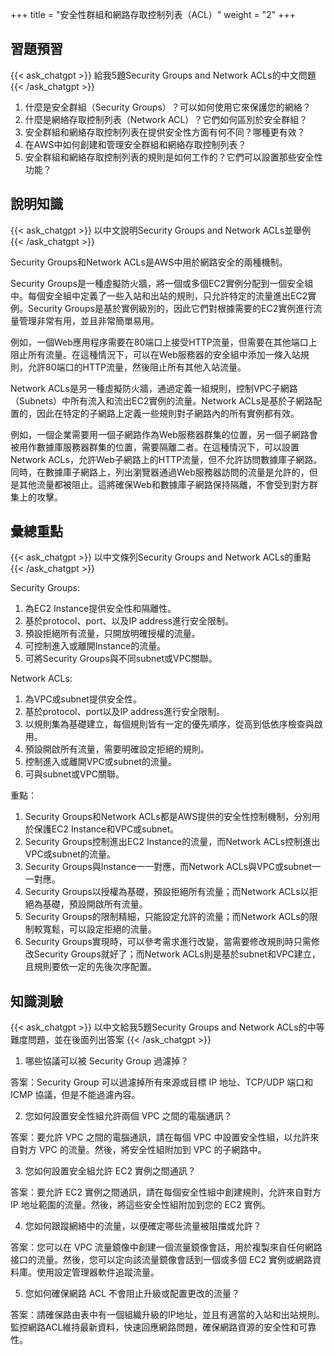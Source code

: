 +++
title = "安全性群組和網路存取控制列表（ACL）"
weight = "2"
+++
## 習題預習
{{< ask_chatgpt >}}
給我5題Security Groups and Network ACLs的中文問題
{{< /ask_chatgpt >}}



1. 什麼是安全群組（Security Groups）？可以如何使用它來保護您的網絡？
2. 什麼是網絡存取控制列表（Network ACL）？它們如何區別於安全群組？
3. 安全群組和網絡存取控制列表在提供安全性方面有何不同？哪種更有效？
4. 在AWS中如何創建和管理安全群組和網絡存取控制列表？
5. 安全群組和網絡存取控制列表的規則是如何工作的？它們可以設置那些安全性功能？   

## 說明知識
{{< ask_chatgpt >}}
以中文說明Security Groups and Network ACLs並舉例
{{< /ask_chatgpt >}}



Security Groups和Network ACLs是AWS中用於網路安全的兩種機制。

Security Groups是一種虛擬防火牆，將一個或多個EC2實例分配到一個安全組中。每個安全組中定義了一些入站和出站的規則，只允許特定的流量進出EC2實例。Security Groups是基於實例級別的，因此它們對根據需要的EC2實例進行流量管理非常有用，並且非常簡單易用。

例如，一個Web應用程序需要在80端口上接受HTTP流量，但需要在其他端口上阻止所有流量。在這種情況下，可以在Web服務器的安全組中添加一條入站規則，允許80端口的HTTP流量，然後阻止所有其他入站流量。

Network ACLs是另一種虛擬防火牆，通過定義一組規則，控制VPC子網路（Subnets）中所有流入和流出EC2實例的流量。Network ACLs是基於子網路配置的，因此在特定的子網路上定義一些規則對子網路內的所有實例都有效。

例如，一個企業需要用一個子網路作為Web服務器群集的位置，另一個子網路會被用作數據庫服務器群集的位置，需要隔離二者。在這種情況下，可以設置Network ACLs，允許Web子網路上的HTTP流量，但不允許訪問數據庫子網路。同時，在數據庫子網路上，列出瀏覽器通過Web服務器訪問的流量是允許的，但是其他流量都被阻止。這將確保Web和數據庫子網路保持隔離，不會受到對方群集上的攻擊。   

## 彙總重點
{{< ask_chatgpt >}}
以中文條列Security Groups and Network ACLs的重點
{{< /ask_chatgpt >}}



Security Groups:
1. 為EC2 Instance提供安全性和隔離性。
2. 基於protocol、port、以及IP address進行安全限制。
3. 預設拒絕所有流量，只開放明確授權的流量。
4. 可控制進入或離開Instance的流量。
5. 可將Security Groups與不同subnet或VPC關聯。

Network ACLs:
1. 為VPC或subnet提供安全性。
2. 基於protocol、port以及IP address進行安全限制。
3. 以規則集為基礎建立，每個規則皆有一定的優先順序，從高到低依序檢查與啟用。
4. 預設開啟所有流量，需要明確設定拒絕的規則。
5. 控制進入或離開VPC或subnet的流量。
6. 可與subnet或VPC關聯。

重點：
1. Security Groups和Network ACLs都是AWS提供的安全性控制機制，分別用於保護EC2 Instance和VPC或subnet。
2. Security Groups控制進出EC2 Instance的流量，而Network ACLs控制進出VPC或subnet的流量。
3. Security Groups與Instance一一對應，而Network ACLs與VPC或subnet一一對應。
4. Security Groups以授權為基礎，預設拒絕所有流量；而Network ACLs以拒絕為基礎，預設開啟所有流量。
5. Security Groups的限制精細，只能設定允許的流量；而Network ACLs的限制較寬鬆，可以設定拒絕的流量。
6. Security Groups實現時，可以參考需求進行改變，當需要修改規則時只需修改Security Groups就好了；而Network ACLs則是基於subnet和VPC建立，且規則要依一定的先後次序配置。   

## 知識測驗
{{< ask_chatgpt >}}
以中文給我5題Security Groups and Network ACLs的中等難度問題，並在後面列出答案
{{< /ask_chatgpt >}}



1. 哪些協議可以被 Security Group 過濾掉？

答案：Security Group 可以過濾掉所有來源或目標 IP 地址、TCP/UDP 端口和 ICMP 協議，但是不能過濾內容。

2. 您如何設置安全性組允許兩個 VPC 之間的電腦通訊？

答案：要允許 VPC 之間的電腦通訊，請在每個 VPC 中設置安全性組，以允許來自對方 VPC 的流量。然後，將安全性組附加到 VPC 的子網路中。

3. 您如何設置安全組允許 EC2 實例之間通訊？

答案：要允許 EC2 實例之間通訊，請在每個安全性組中創建規則，允許來自對方 IP 地址範圍的流量。然後，將這些安全性組附加到您的 EC2 實例。

4. 您如何跟蹤網絡中的流量，以便確定哪些流量被阻擋或允許？

答案：您可以在 VPC 流量鏡像中創建一個流量鏡像會話，用於複製來自任何網路接口的流量。然後，您可以定向該流量鏡像會話到一個或多個 EC2 實例或網路資料庫。使用設定管理器軟件追蹤流量。

5. 您如何確保網路 ACL 不會阻止升級或配置更改的流量？

答案：請確保路由表中有一個組織升級的IP地址，並且有適當的入站和出站規則。監控網路ACL維持最新資料，快速回應網路問題，確保網路資源的安全性和可靠性。   


